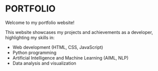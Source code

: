 # PORTFOLIO
Welcome to my portfolio website!

This website showcases my projects and achievements as a developer, highlighting my skills in:

- Web development (HTML, CSS, JavaScript)
- Python programming 
- Artificial Intelligence and Machine Learning (AIML, NLP)
- Data analysis and visualization
